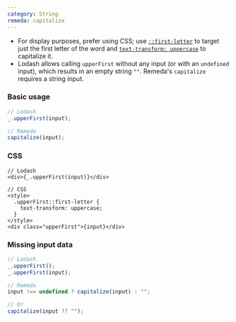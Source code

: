 ```yaml
---
category: String
remeda: capitalize
---
```


- For display purposes, prefer using CSS; use [`::first-letter`](https://developer.mozilla.org/en-US/docs/Web/CSS/::first-letter)
  to target just the first letter of the word and [`text-transform: uppercase`](https://developer.mozilla.org/en-US/docs/Web/CSS/text-transform#uppercase)
  to capitalize it.
- Lodash allows calling `upperFirst` without any input (or with an `undefined`
  input), which results in an empty string `""`. Remeda's `capitalize` requires
  a string input.

### Basic usage

```ts
// Lodash
_.upperFirst(input);

// Remeda
capitalize(input);
```

### CSS

```tsx
// Lodash
<div>{_.upperFirst(input)}</div>

// CSS
<style>
  .upperFirst::first-letter {
    text-transform: uppercase;
  }
</style>
<div class="upperFirst">{input}</div>
```

### Missing input data

```ts
// Lodash
_.upperFirst();
_.upperFirst(input);

// Remeda
input !== undefined ? capitalize(input) : "";

// Or
capitalize(input ?? "");
```
